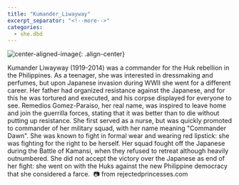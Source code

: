```yaml
---
title: "Kumander_Liwayway"
excerpt_separator: "<!--more-->"
categories:
  - she.dbd
---
```



![center-aligned-image](https://cdn.pixabay.com/photo/2020/10/26/16/56/man-5687861_1280.png){: .align-center}


Kumander Liwayway (1919-2014) was a commander for the Huk rebellion in the Philippines. As a teenager, she was interested in dressmaking and perfumes, but upon Japanese invasion during WWII she went for a different career. Her father had organized resistance against the Japanese, and for this he was tortured and executed, and his corpse displayed for everyone to see. Remedios Gomez-Paraiso, her real name, was inspired to leave home and join the guerrilla forces, stating that it was better than to die without putting up resistance. She first served as a nurse, but was quickly promoted to commander of her military squad, with her name meaning "Commander Dawn". She was known to fight in formal wear and wearing red lipstick: she was fighting for the right to be herself. Her squad fought off the Japanese during the Battle of Kamansi, when they refused to retreat although heavily outnumbered. She did not accept the victory over the Japanese as end of her fight: she went on with the Huks against the new Philippine democracy that she considered a farce.⁠
⁠
📷 from rejectedprincesses.com⁠
